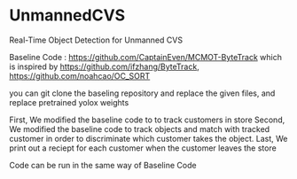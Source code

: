 # UnmannedCVS
Real-Time Object Detection for Unmanned CVS

Baseline Code : https://github.com/CaptainEven/MCMOT-ByteTrack
which is inspired by https://github.com/ifzhang/ByteTrack, https://github.com/noahcao/OC_SORT

you can git clone the baseling repository and replace the given files, and replace pretrained yolox weights

First, We modified the baseline code to to track customers in store
Second, We modified the baseline code to track objects and match with tracked customer in order to discriminate which customer takes the object.
Last, We print out a reciept for each customer when the customer leaves the store

Code can be run in the same way of Baseline Code

